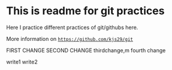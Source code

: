 # This is readme for git practices

Here I practice different practices of git/githubs here.

More information on [`https://github.com/kjs29/git`](https://github.com/kjs29/git)


FIRST CHANGE
SECOND CHANGE
thirdchange,m fourth change


write1
write2